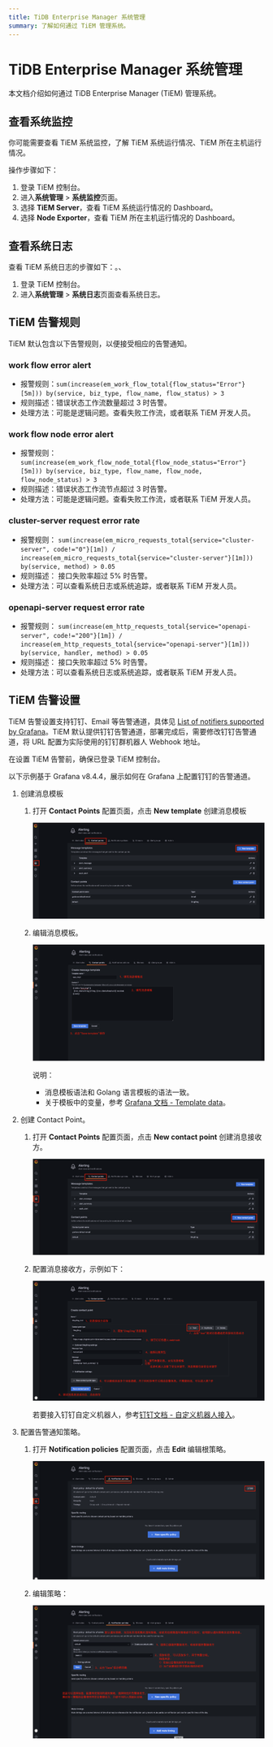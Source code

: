 ```yaml
---
title: TiDB Enterprise Manager 系统管理
summary: 了解如何通过 TiEM 管理系统。
---
```


# TiDB Enterprise Manager 系统管理

本文档介绍如何通过 TiDB Enterprise Manager (TiEM) 管理系统。

## 查看系统监控

你可能需要查看 TiEM 系统监控，了解 TiEM 系统运行情况、TiEM 所在主机运行情况。

操作步骤如下：

1. 登录 TiEM 控制台。
2. 进入**系统管理** > **系统监控**页面。
3. 选择 **TiEM Server**，查看 TiEM 系统运行情况的 Dashboard。
4. 选择 **Node Exporter**，查看 TiEM 所在主机运行情况的 Dashboard。

## 查看系统日志

查看 TiEM 系统日志的步骤如下：。、

1. 登录 TiEM 控制台。
2. 进入**系统管理** > **系统日志**页面查看系统日志。

## TiEM 告警规则

TiEM 默认包含以下告警规则，以便接受相应的告警通知。

### work flow error alert

* 报警规则：`sum(increase(em_work_flow_total{flow_status="Error"}[5m])) by(service, biz_type, flow_name, flow_status) > 3`
* 规则描述：错误状态工作流数量超过 3 时告警。
* 处理方法：可能是逻辑问题。查看失败工作流，或者联系 TiEM 开发人员。

### work flow node error alert

* 报警规则：`sum(increase(em_work_flow_node_total{flow_node_status="Error"}[5m])) by(service, biz_type, flow_name, flow_node, flow_node_status) > 3`
* 规则描述：错误状态工作流节点超过 3 时告警。
* 处理方法：可能是逻辑问题。查看失败工作流，或者联系 TiEM 开发人员。

### cluster-server request error rate

* 报警规则： `sum(increase(em_micro_requests_total{service="cluster-server", code!="0"}[1m]) / increase(em_micro_requests_total{service="cluster-server"}[1m])) by(service, method) > 0.05`
* 规则描述： 接口失败率超过 5% 时告警。
* 处理方法：可以查看系统日志或系统追踪，或者联系 TiEM 开发人员。

### openapi-server request error rate

* 报警规则： `sum(increase(em_http_requests_total{service="openapi-server", code!="200"}[1m]) / increase(em_http_requests_total{service="openapi-server"}[1m])) by(service, handler, method) > 0.05`
* 规则描述： 接口失败率超过 5% 时告警。
* 处理方法：可以查看系统日志或系统追踪，或者联系 TiEM 开发人员。

## TiEM 告警设置

TiEM 告警设置支持钉钉、Email 等告警通道，具体见 [List of notifiers supported by Grafana](https://grafana.com/docs/grafana/latest/alerting/unified-alerting/contact-points/#list-of-notifiers-supported-by-grafana)。TiEM 默认提供钉钉告警通道，部署完成后，需要修改钉钉告警通道，将 URL 配置为实际使用的钉钉群机器人 Webhook 地址。

在设置 TiEM 告警前，确保已登录 TiEM 控制台。

以下示例基于 Grafana v8.4.4，展示如何在 Grafana 上配置钉钉的告警通道。

1. 创建消息模板

    1. 打开 **Contact Points** 配置页面，点击 **New template** 创建消息模板

        ![Contact Points - New template](/media/tiem/tiem-contact-points-new-template.png)

    2. 编辑消息模板。

        ![Contact Points - Edit template](/media/tiem/tiem-edit-messages.png)

        说明：

        + 消息模板语法和 Golang 语言模板的语法一致。
        + 关于模板中的变量，参考 [Grafana 文档 - Template data](https://grafana.com/docs/grafana/latest/alerting/unified-alerting/message-templating/template-data/)。

2. 创建 Contact Point。

    1. 打开 **Contact Points** 配置页面，点击 **New contact point** 创建消息接收方。

        ![Contact Points - New contact point](/media/tiem/tiem-new-contact-point.png)

    2. 配置消息接收方，示例如下：

        ![Contact Points - message receiver](/media/tiem/tiem-message-receiver-config.png)

        若要接入钉钉自定义机器人，参考[钉钉文档 - 自定义机器人接入](https://open.dingtalk.com/document/group/custom-robot-access)。

3. 配置告警通知策略。

    1. 打开 **Notification policies** 配置页面，点击 **Edit** 编辑根策略。

        ![Notification policies](/media/tiem/tiem-notification-policies.png)

    2. 编辑策略：

        ![编辑策略](/media/tiem/tiem-edit-policies.png)
